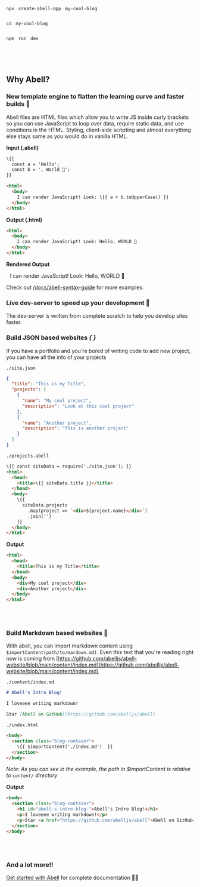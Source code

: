 <pre>
<code class="hljs nohighlight shadow" style="word-spacing: 4px;line-height: 40px;">npx create-abell-app my-cool-blog<br/>cd my-cool-blog<br/>npm run dev</code>
</pre>

<br/><br/>

## Why Abell?

### New template engine to flatten the learning curve and faster builds 💅

Abell files are HTML files which allow you to write JS inside curly brackets so you can use JavaScript to loop over data, require static data, and use conditions in the HTML. Styling, client-side scripting and almost everything else stays same as you would do in vanilla HTML.



<div class="row row-responsive">
<div style="flex: 1">

**Input (.abell)**

```html
\{{ 
  const a = 'Hello';
  const b = ', World 🌻';
}}

<html>
  <body>
    I can render JavaScript! Look: \{{ a + b.toUpperCase() }}
  </body>
</html>
```
</div>
<div style="flex: 1">

**Output (.html)**
```html
<html>
  <body>
    I can render JavaScript! Look: Hello, WORLD 🌻
  </body>
</html>
```


**Rendered Output**

<div style="padding: 0px 10px;">I can render JavaScript! Look: Hello, WORLD 🌻</div>
</div>
</div>

Check out [/docs/abell-syntax-guide](/docs/abell-syntax-guide) for more examples.

### Live dev-server to speed up your development 🏃

The dev-server is written from complete scratch to help you develop sites faster. 

### Build JSON based websites *{ }*

If you have a portfolio and you're bored of writing code to add new project, you can have all the info of your projects 

<div class="row row-responsive">
  <div style="flex: 1">

  `./site.json`
  ```json
  {
    "title": "This is my Title",
    "projects": [
      {
        "name": "My cool project",
        "description": "Look at this cool project"
      },
      {
        "name": "Another project",
        "description": "This is another project"
      }
    ]
  }
  ```
  </div>
  <div style="flex: 1">

  `./projects.abell`
  ```html
  \{{ const siteData = require('./site.json'); }}
  <html>
    <head>
      <title>\{{ siteData.title }}</title>
    </head>
    <body>
      \{{
        siteData.projects
          .map(project => `<div>${project.name}</div>`)
          .join('')
      }}
    </body>
  </html>
  ```

  </div>
</div>

**Output**

```html
<html>
  <head>
    <title>This is my Title</title>
  </head>
  <body>
    <div>My cool project</div>
    <div>Another project</div>
  </body>
</html>
```
<br/><br/>

### Build Markdown based websites 📖

With abell, you can import markdown content using `$importContent(path/to/mardown.md)`. Even this text that you're reading right now is coming from [https://github.com/abelljs/abell-website/blob/main/content/index.md](https://github.com/abelljs/abell-website/blob/main/content/index.md)

<div class="row row-responsive">
  <div style="flex: 1">

  `./content/index.md`
  ```md
  # Abell's Intro Blog!

  I loveeee writing markdown!

  Star [Abell on GitHub](https://github.com/abelljs/abell)
  ```
  </div>
  <div style="flex: 1">

  `./index.html`
  ```html
  <body>
    <section class="blog-contaier"> 
      \{{ $importContent('./index.md')  }}
    </section>
  </body>
  ```
  </div>
</div>

*Note: As you can see in the example, the path in $importContent is relative to `content/` directory*

**Output**
```html
<body>
  <section class="blog-contaier">
    <h1 id="abell-s-intro-blog-">Abell's Intro Blog!</h1>
    <p>I loveeee writing markdown!</p>
    <p>Star <a href="https://github.com/abelljs/abell">Abell on GitHub</a></p>
  </section>
</body>
```


<br/><br/>

### And a lot more!!

[Get started with Abell](getting-started/) for complete documentation 🐨🎉